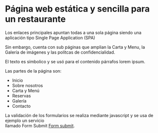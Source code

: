 # Página web estática y sencilla para un restaurante

Los enlaces principales apuntan todas a una sola página siendo una aplicación tipo Single Page Application (SPA)

Sin embargo, cuenta con sub páginas que amplian la Carta y Menu, la Galería de imágenes y las polítcas de confidencialidad.

El texto es símbolico y se usó para el contenido párrafos lorem ipsum.

Las partes de la página son:
* Inicio
* Sobre nosotros
* Carta y Menú
* Reservas
* Galería
* Contacto

La validación de los formularios se realiza mediante javascript y se usa de ejemplo un servicio  
llamado Form Submit [Form submit](https://formsubmit.co/).

